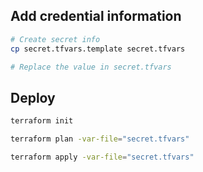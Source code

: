 ## Add credential information

```bash
# Create secret info
cp secret.tfvars.template secret.tfvars

# Replace the value in secret.tfvars
```

## Deploy

```bash
terraform init

terraform plan -var-file="secret.tfvars"

terraform apply -var-file="secret.tfvars"
```
